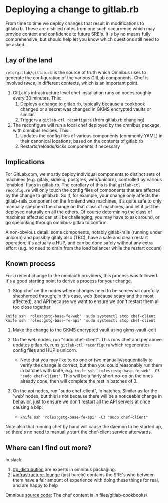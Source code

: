 # Deploying a change to gitlab.rb

From time to time we deploy changes that result in modifications to gitlab.rb.  These are distilled notes from one such occurrence which may provide context and confidence to future SRE's.  It is by no means fully comprehensive, but should help let you know which questions still need to be asked.

## Lay of the land

`/etc/gitlab/gitlab.rb` is the source of truth which Omnibus uses to generate the configuration of the various GitLab components.  Chef is involved *twice*, in different contexts, which is an important point.

1. GitLab's infrastructure level chef installation runs on nodes roughly every 30 minutes.  This:
    1. Deploys a change to gitlab.rb, typically because a cookbook changed or a secret was changed in GKMS encrypted vaults or similar.
    1. Triggers a `gitlab-ctl reconfigure` (from gitlab.rb changing)
1. The reconfigure will run a local chef deployed by the omnibus package, with omnibus recipes.  This:.
    1. Updates the config files of various components (commonly YAML) in their canonical locations, based on the contents of gitlab.rb
    1. Restarts/reloads/kicks components if necessary

## Implications

For GitLab.com, we mostly deploy individual components to distinct sets of machines (e.g. gitaly, sidekiq, postgres, web/unicorn), controlled by various 'enabled' flags in gitlab.rb.  The corollary of this is that `gitlab-ctl reconfigure` will only touch the config files of components that are affected by the change to gitlab.rb.  So if, for example, your change only affects the gitlab-rails component on the frontend web machines, it's quite safe to only manually shepherd the change on that class of machines, and let it just be deployed naturally on all the others.   Of course determining the class of machines affected can still be challenging; you may have to ask around, or go spelunking through omnibus-gitlab to confirm.

A non-obvious detail: some components, notably gitlab-rails (running under unicorn) and possibly gitaly also (TBC), have a safe and clean restart operation; it's actually a HUP, and can be done safely without any extra effort (e.g. no need to drain from the load balancer while the restart occurs)

## Known process

For a recent change to the omniauth providers, this process was followed.  It's a good starting point to derive a process for your change.

1. Stop chef on the nodes where changes need to be somewhat carefully shepherded through; in this case, web (because scary and the most affected), and API because we want to ensure we don't restart them all too close together
```
knife ssh 'roles:gstg-base-fe-web' 'sudo systemctl stop chef-client
knife ssh 'roles:gstg-base-fe-api' 'sudo systemctl stop chef-client
```

1. Make the change to the GKMS encrypted vault using gkms-vault-edit

1. On the web nodes, run "sudo chef-client".  This runs chef and per above updates gitlab.rb, runs `gitlab-ctl reconfigure` which regenerates config files and HUP's unicorn.
    * Note that you may like to do one or two manually/sequentially to verify the change is correct, but then you could reasonably run them in batches with knife, e.g. ```knife ssh 'roles:gstg-base-fe-web' -C3 'sudo chef-client'```.  This will be a fairly short no-op on the ones already done, then will complete the rest in batches of 3.

1. On the api nodes, run "sudo chef-client", in batches.  Similar as for the 'web' nodes, but this is not because there will be a noticeable change in behavior, just to ensure we don't restart all the API servers at once causing a blip:
    * ```knife ssh 'roles:gstg-base-fe-api' -C3 "sudo chef-client"```

Note also that running chef by hand will cause the daemon to be started up, so there's no need to manually start the chef-client service afterwards.

## Where can I find out more?

In slack:
1. [#g\_distribution](https://gitlab.slack.com/messages/g_distribution) are experts in omnibus packaging.
1. [#infrastructure-lounge](https://gitlab.slack.com/messages/infrastructure-lounge) (just barely) contains the SRE's who between them have a fair amount of experience with doing these things for real, and are happy to help

Omnibus [source code](https://gitlab.com/gitlab-org/omnibus-gitlab/): The chef content is in files/gitlab-cookbooks/
